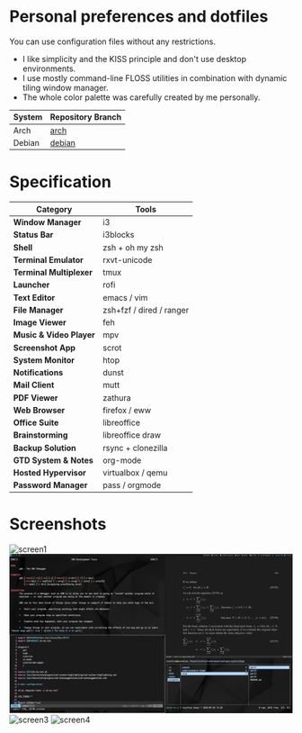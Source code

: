 # Personal preferences and dotfiles

You can use configuration files without any restrictions.

- I like simplicity and the KISS principle and don't use desktop environments.
- I use mostly command-line FLOSS utilities in combination with dynamic tiling window manager.
- The whole color palette was carefully created by me personally.

| System      | Repository Branch                                                      |
|-------------|------------------------------------------------------------------------|
| Arch        | [arch](https://github.com/ctznfive/ctznfive-dotfiles/tree/arch)        |
| Debian      | [debian](https://github.com/ctznfive/ctznfive-dotfiles/tree/debian)    |


# Specification
 Category                  | Tools                                                                                                      |
| ------------------------ | ---------------------------------------------------------------------------------------------------------------------- |
| **Window Manager**       | i3																						|
| **Status Bar**           | i3blocks																						|
| **Shell**                | zsh + oh my zsh                                                                                                        |
| **Terminal Emulator**    | rxvt-unicode                                                              				|
| **Terminal Multiplexer** | tmux                                                              				|
| **Launcher**             | rofi                                                                            |
| **Text Editor**          | emacs / vim                                                                                                      |
| **File Manager**		       | zsh+fzf / dired / ranger                                                                                          |
| **Image Viewer**         | feh                                                                 |    
| **Music & Video Player** | mpv                                                                                                   |
| **Screenshot App**       | scrot                                                    |
| **System Monitor**       | htop                                                                                                                   |
| **Notifications**         | dunst                    										                             |
| **Mail Client**          | mutt                    										                             |
| **PDF Viewer**           | zathura                    										                             |
| **Web Browser**          | firefox / eww                 										                             |
| **Office Suite**           | libreoffice                     										                             |
| **Brainstorming**        | libreoffice draw                    										                             |
| **Backup Solution**      | rsync + clonezilla                    										                             |
| **GTD System & Notes**   | org-mode                    										                             |
| **Hosted Hypervisor**   | virtualbox / qemu  |
| **Password Manager**   | pass / orgmode  |


# Screenshots
![screen1](screen.png)
![screen2](screen2.png)
![screen3](screen3.png)
![screen4](screen4.png)
